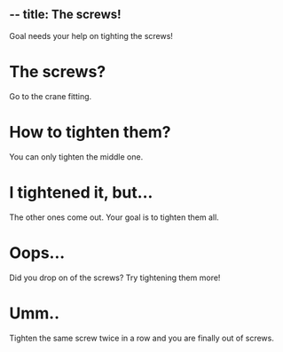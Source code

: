 --
title: The screws!
--

Goal needs your help on tighting the screws!

# The screws?
Go to the crane fitting.

# How to tighten them?
You can only tighten the middle one.

# I tightened it, but...
The other ones come out. Your goal is to tighten them all.

# Oops...
Did you drop on of the screws? Try tightening them more!

# Umm..
Tighten the same screw twice in a row and you are finally out of screws.